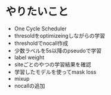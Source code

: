 # やりたいこと
- One Cycle Scheduler
- thresoldをoptimizeingしながらの学習
- thresholdでnocall作成
- 少数ラベルを5s以降のpseudoで学習
- label weight
- siteごとのやつの学習結果を確認
- 学習したモデルを使ってmask loss
- mixup
- nocallの追加
